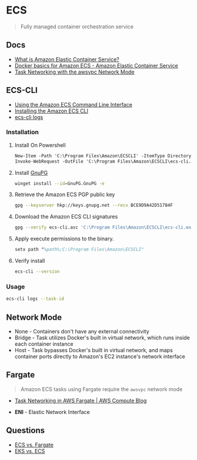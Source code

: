# ECS

> Fully managed container orchestration service

## Docs

* [What is Amazon Elastic Container Service?](https://docs.aws.amazon.com/AmazonECS/latest/developerguide/Welcome.html)
* [Docker basics for Amazon ECS - Amazon Elastic Container Service](https://docs.aws.amazon.com/AmazonECS/latest/developerguide/docker-basics.html)
* [Task Networking with the awsvpc Network Mode](https://docs.aws.amazon.com/AmazonECS/latest/developerguide/task-networking.html)

## ECS-CLI

* [Using the Amazon ECS Command Line Interface](https://docs.aws.amazon.com/AmazonECS/latest/developerguide/ECS_CLI.html)
* [Installing the Amazon ECS CLI](https://docs.aws.amazon.com/AmazonECS/latest/developerguide/ECS_CLI_installation.html)
* [ecs-cli logs](https://docs.aws.amazon.com/AmazonECS/latest/developerguide/cmd-ecs-cli-logs.html)


### Installation

1. Install On  Powershell

    ```ps
    New-Item -Path 'C:\Program Files\Amazon\ECSCLI' -ItemType Directory
    Invoke-WebRequest -OutFile 'C:\Program Files\Amazon\ECSCLI\ecs-cli.exe' https://amazon-ecs-cli.s3.amazonaws.com/ecs-cli-windows-amd64-latest.exe
    ```

2. Install [GnuPG](https://www.gnupg.org/index.html)

    ```bash
    winget install --id=GnuPG.GnuPG -e
    ```

3. Retrieve the Amazon ECS PGP public key

    ```bash
    gpg --keyserver hkp://keys.gnupg.net --recv BCE9D9A42D51784F
    ```

4. Download the Amazon ECS CLI signatures

    ```bash
    gpg --verify ecs-cli.asc 'C:\Program Files\Amazon\ECSCLI\ecs-cli.exe'
    ```


5. Apply execute permissions to the binary.

    ```ps
    setx path "%path%;C:\Program Files\Amazon\ECSCLI"
    ```

6. Verify install

    ```bash
    ecs-cli --version
    ```

### Usage

```bash
ecs-cli logs --task-id
```

## Network Mode

* None - Containers don't have any external connectivity
* Bridge - Task utilizes Docker's built in virtual network, which runs inside each container instance
* Host - Task bypasses Docker's built in virtual network, and maps container ports directly to Amazon's EC2 instance's network interface

## Fargate

> Amazon ECS tasks using Fargate require the `awsvpc` network mode
>
* [Task Networking in AWS Fargate | AWS Compute Blog](https://aws.amazon.com/blogs/compute/task-networking-in-aws-fargate/)

* **ENI** - Elastic Network Interface

## Questions


* [ECS vs. Fargate](https://cloudonaut.io/ecs-vs-fargate-whats-the-difference/)
* [EKS vs. ECS](https://cloudonaut.io/eks-vs-ecs-orchestrating-containers-on-aws/)


